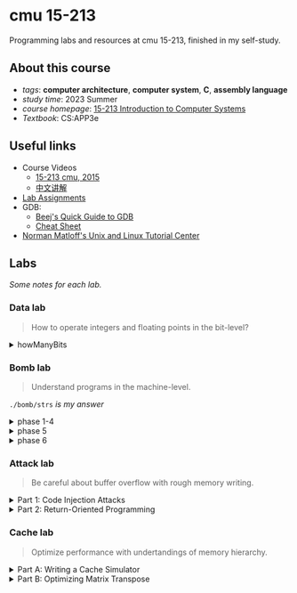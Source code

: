 # cmu 15-213
Programming labs and resources at cmu 15-213, finished in my self-study.
## About this course
- *tags*: **computer architecture**, **computer system**, **C**, **assembly language**
- *study time*: 2023 Summer
- *course homepage*: [15-213 Introduction to Computer Systems](https://www.cs.cmu.edu/~213/)
- *Textbook*: CS:APP3e

## Useful links
- Course Videos
  - [15-213 cmu, 2015](https://www.bilibili.com/video/BV1iW411d7hd)
  - [中文讲解](https://www.bilibili.com/video/BV1cD4y1D7uR/)
- [Lab Assignments](http://csapp.cs.cmu.edu/3e/labs.html)
- GDB: 
   -  [Beej's Quick Guide to GDB](https://beej.us/guide/bggdb/)
   -  [Cheat Sheet](http://csapp.cs.cmu.edu/3e/docs/gdbnotes-x86-64.pdf)
- [Norman Matloff's Unix and Linux Tutorial Center](https://heather.cs.ucdavis.edu/~matloff/unix.html)

## Labs
*Some notes for each lab.*
### Data lab
> How to operate integers and floating points in the bit-level? 
<details> <summary>howManyBits</summary>

- `int howManyBits(int x)`: return the minimum number of bits required to represent x in two's complement.
    - key: remove redundant sign bits at head, find the first appearance position of 1, **binary search + conditional shift**

</details>

### Bomb lab
> Understand programs in the machine-level.

`./bomb/strs` *is my answer*

<details><summary>phase 1-4</summary>

1. be familiar with gdb commands
2. if-else, while loop
3. switch, jump-table
4. recursive function, shift

  </details>
<details> <summary>phase 5</summary>

1. check the length of input string.

2. for loop, select chars from another string.
```c
char *input = "your string";
char *str = 0x4024b0;
char *res = %rsp + 0x10;
for (int i = 0; i < 6; i++) {
    int temp = input[i] & 0xf;
    res[i] = str[temp];
}
```
3. string match test

</details>

<details><summary> phase 6 </summary>

1. input string to 6 numbers, which must be in [1, 6] and unique.
2. number = 7 - number
3. rearrange the **linked list** by the order of numbers:
```c
int numbers[6];           // numbers = %rsp
struct node* list[6];     // list = %rsp + 0x20

for (int i = 0; i < 6; i++) {
    %edx = head;
    if (numbers[i] > 1)  {
        int temp = 1;
        while (temp < numbers[i]) {
            %edx = %edx->next;
            temp++;
        }
    }
    list[i] = %edx;
}

struct node *ptr = list[0];
for (int i = 1; i < 6; i++) {
    ptr->next = list[i];
    ptr = list[i];
}
list[5]->next = NULL;
```
4. check the ordering of linked-list:
```c
struct node *ptr = list[0];
for (int i = 5; i > 0; i--) {
    int val = ptr->next->val;
    if (ptr->val < val)
        explode();
    else
        ptr = ptr->next;
}
```

</details>

### Attack lab
> Be careful about buffer overflow with rough memory writing.

<details><summary>Part 1: Code Injection Attacks</summary>

input string = commands in bytes code + filled bytes + address of the commands

|level   |commands   |
|---|---|
|2   |move cookie to `%rdi`, push `&&touch2`, return|
|3| recover memory on stack (avoid being overwritten in `hexmatch()`), move &str to `%rdi`, push `&&touch3`, return

</details>

<details> <summary>Part 2: Return-Oriented Programming</summary>

The stack has uncertain address and is non-executable. Therefore, we are unable to overwrite the address of command string.
However, the address of text/code is fixed. We can look into the machine code representation of functions, and extract valid parts of commands before return.
- level 2
1. notice that in the machine code of `getval_280()`, we can retrieve the value from stack to `%rax`.
```
00000000004019ca <getval_280>:
  4019ca:	b8 29 58 90 c3       	mov    $0xc3905829,%eax
  4019cf:	c3                   	ret    
58: popq %rax
90: nop
c3: ret
```
2. in the `setval_426()` function, we can transfer data to `%rdi`, which is the parameter of touch2.
```
00000000004019c3 <setval_426>:
  4019c3:	c7 07 48 89 c7 90    	movl   $0x90c78948,(%rdi)
  4019c9:	c3                   	ret    
48 89 c7: movq %rax, %rdi
90: nop
c3: ret
```
3. build the string data from the stack architecture:
```
[Before gets]
return address of test()
buffer
<-- %rsp

[After gets]
touch2
addr_setval_426
cookie value
addr_getval_280 <-- original return address
...(any value to fill the buffer)
<-- %rsp
```
where `addr_setval_426` and `addr_getval_280` are the corresbonding addresses of gadgets.
- level 3

*key problem*: We cannot update %rsp by the given gadgets. In order to place the data upside the stack pointer, we need to calculate how many pop operations are required to calculate the address of hex string.

```
mov %rsp, %rax              addval_190
mov %rax, $rdi              setval_426
pop %rax                    getval_280
mov %eax, %edx              addval_487
mov %edx, %ecx              getval_159
mov %ecx, %esi              addval_187
leaq (%rdi,%rsi,1), %rax    add_xy
mov %rax, %rdi              setval_426
```
#pop operations = 8 (#instructions) + 1 (pop %rax) = 9.

</details>

### Cache lab
> Optimize performance with undertandings of memory hierarchy.
<details><summary>Part A: Writing a Cache Simulator </summary>

1. parse the command line arguments using `getopt` function
For example, we have
```shell
> ./csim -h -v -s 4 -E 1 -b 2 -t example.txt
```

```c
int opt, s, E, b;
while ((opt = getopt(argc, argv, "hvs:E:b:t:")) != -1) {
  switch (opt) {
  case 's':
    s = atoi(optarg);
    break;
  case 'E':
    E = atoi(optarg);
    break;
  case 'b':
    b = atoi(optarg);
    break;
  case 't':
    file = optarg;
    break;
  default: 
    printf("Unknown option: %c", optopt);
    exit(1);
  }
}
```

2. `fscanf` function is used to parse the words in the text.
3. Extract the set index and tag bits from address (using mask).
4. Each set can be implemented by a linked-list, where every node is a line.

*Linked-list is efficient with `add_head` and `remove_node` operations:*
- LRU (least-recently used) policy corresponds to the order in the linked-list. The most recently used block can be always placed in the head.
- Remove the tail node when the number of blocks is larger than E.

</details>

<details><summary>Part B: Optimizing Matrix Transpose</summary>

cache: $s = 5, E = 1, b = 5$
32 bytes per line = 8 ints per line
capacity $C = 1024$ bytes = 256 ints

- 32 x 32 (Every 8 rows share the same set index)

*basic idea*: **8x8** sub-blocks + read 8 ints in a row of A, write 8 ints in a column of B
*enhancement*: There will be extra conflict misses when read and write entries on the diagonal line, so we can use 8 int variables to save the row to registers or temporarily skip the assignments in the diag.
*misses*: 288 < 300

- 64 x 64 (Every 4 rows share the same set index)

*basic idea*: similar to 32x32 case, divide the matrix into multiple **4x4** sub-blocks.
Because of 8 ints in a set of cache, it is not efficient enough to use just block-wise transposes.
*enhancement*: Transpose with **8x8 block with 4 4x4 sub-blocks**: 

```
---- ----
 2    1
---- ----
 3    4
---- ----
```

1. Transpose the 2nd block first, leave 1st block transposed in the cache
2. Transpose the 1st block while writing the previous entries of 1st block to 3rd block.
    1. Read a column from A's 3rd block to 4 registers
    2. Read a row from B's 1st block to the other 4 registers
    3. Write the column from A to the corresponding row in B's 1st block
    4. Write the row from B's 1st block to its 3rd block
3. Transpose the 4th block

*keys*: **Make full use of the cache from the previous step.**
*misses*: 1180 < 1300

- M = 61, N = 67 (Few conflict misses for no alignments)

*basic idea*: directly apply 8x8 blocks transpose
*misses*: 1994 < 2000

</details>
